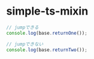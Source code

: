 # simple-ts-mixin

```js
// jumpできる
console.log(base.returnOne());

// jumpできない
console.log(base.returnTwo());
```
